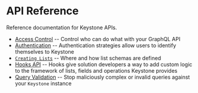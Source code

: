 <!--[meta]
title: API
section: api
[meta]-->

# API Reference

Reference documentation for Keystone APIs.

- [Access Control](/docs/api/access-control.md) --
  Control who can do what with your GraphQL API
- [Authentication](/docs/api/authentication.md) --
  Authentication strategies allow users to identify themselves to Keystone
- [`Creating Lists`](/docs/api/create-list.md) --
  Where and how list schemas are defined
- [Hooks API](/docs/api/hooks.md) --
  Hooks give solution developers a way to add custom logic to the framework of lists, fields and operations Keystone provides
- [Query Validation](/docs/api/validation.md) --
  Stop maliciously complex or invalid queries against your `Keystone` instance
